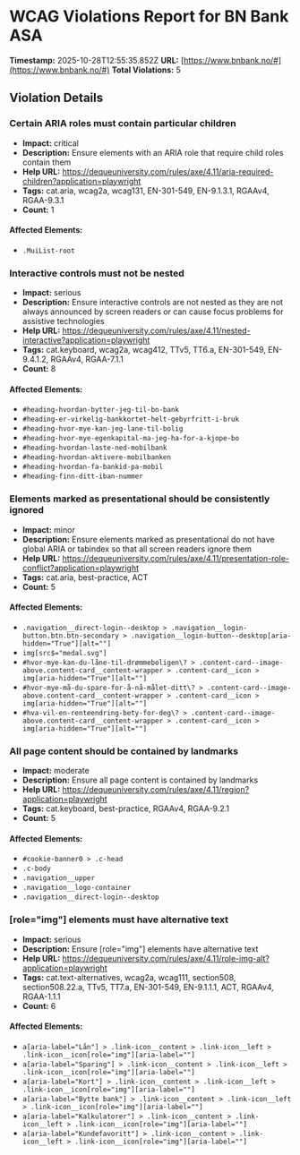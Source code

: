 # WCAG Violations Report for BN Bank ASA

**Timestamp:** 2025-10-28T12:55:35.852Z
**URL:** [https://www.bnbank.no/#](https://www.bnbank.no/#)
**Total Violations:** 5

## Violation Details

### Certain ARIA roles must contain particular children

- **Impact:** critical
- **Description:** Ensure elements with an ARIA role that require child roles contain them
- **Help URL:** https://dequeuniversity.com/rules/axe/4.11/aria-required-children?application=playwright
- **Tags:** cat.aria, wcag2a, wcag131, EN-301-549, EN-9.1.3.1, RGAAv4, RGAA-9.3.1
- **Count:** 1

#### Affected Elements:

- `.MuiList-root`

### Interactive controls must not be nested

- **Impact:** serious
- **Description:** Ensure interactive controls are not nested as they are not always announced by screen readers or can cause focus problems for assistive technologies
- **Help URL:** https://dequeuniversity.com/rules/axe/4.11/nested-interactive?application=playwright
- **Tags:** cat.keyboard, wcag2a, wcag412, TTv5, TT6.a, EN-301-549, EN-9.4.1.2, RGAAv4, RGAA-7.1.1
- **Count:** 8

#### Affected Elements:

- `#heading-hvordan-bytter-jeg-til-bn-bank`
- `#heading-er-virkelig-bankkortet-helt-gebyrfritt-i-bruk`
- `#heading-hvor-mye-kan-jeg-lane-til-bolig`
- `#heading-hvor-mye-egenkapital-ma-jeg-ha-for-a-kjope-bo`
- `#heading-hvordan-laste-ned-mobilbank`
- `#heading-hvordan-aktivere-mobilbanken`
- `#heading-hvordan-fa-bankid-pa-mobil`
- `#heading-finn-ditt-iban-nummer`

### Elements marked as presentational should be consistently ignored

- **Impact:** minor
- **Description:** Ensure elements marked as presentational do not have global ARIA or tabindex so that all screen readers ignore them
- **Help URL:** https://dequeuniversity.com/rules/axe/4.11/presentation-role-conflict?application=playwright
- **Tags:** cat.aria, best-practice, ACT
- **Count:** 5

#### Affected Elements:

- `.navigation__direct-login--desktop > .navigation__login-button.btn.btn-secondary > .navigation__login-button--desktop[aria-hidden="True"][alt=""]`
- `img[src$="medal.svg"]`
- `#hvor-mye-kan-du-låne-til-drømmeboligen\? > .content-card--image-above.content-card__content-wrapper > .content-card__icon > img[aria-hidden="True"][alt=""]`
- `#hvor-mye-må-du-spare-for-å-nå-målet-ditt\? > .content-card--image-above.content-card__content-wrapper > .content-card__icon > img[aria-hidden="True"][alt=""]`
- `#hva-vil-en-renteendring-bety-for-deg\? > .content-card--image-above.content-card__content-wrapper > .content-card__icon > img[aria-hidden="True"][alt=""]`

### All page content should be contained by landmarks

- **Impact:** moderate
- **Description:** Ensure all page content is contained by landmarks
- **Help URL:** https://dequeuniversity.com/rules/axe/4.11/region?application=playwright
- **Tags:** cat.keyboard, best-practice, RGAAv4, RGAA-9.2.1
- **Count:** 5

#### Affected Elements:

- `#cookie-banner0 > .c-head`
- `.c-body`
- `.navigation__upper`
- `.navigation__logo-container`
- `.navigation__direct-login--desktop`

### [role="img"] elements must have alternative text

- **Impact:** serious
- **Description:** Ensure [role="img"] elements have alternative text
- **Help URL:** https://dequeuniversity.com/rules/axe/4.11/role-img-alt?application=playwright
- **Tags:** cat.text-alternatives, wcag2a, wcag111, section508, section508.22.a, TTv5, TT7.a, EN-301-549, EN-9.1.1.1, ACT, RGAAv4, RGAA-1.1.1
- **Count:** 6

#### Affected Elements:

- `a[aria-label="Lån"] > .link-icon__content > .link-icon__left > .link-icon__icon[role="img"][aria-label=""]`
- `a[aria-label="Sparing"] > .link-icon__content > .link-icon__left > .link-icon__icon[role="img"][aria-label=""]`
- `a[aria-label="Kort"] > .link-icon__content > .link-icon__left > .link-icon__icon[role="img"][aria-label=""]`
- `a[aria-label="Bytte bank"] > .link-icon__content > .link-icon__left > .link-icon__icon[role="img"][aria-label=""]`
- `a[aria-label="Kalkulatorer"] > .link-icon__content > .link-icon__left > .link-icon__icon[role="img"][aria-label=""]`
- `a[aria-label="Kundefavoritt"] > .link-icon__content > .link-icon__left > .link-icon__icon[role="img"][aria-label=""]`
